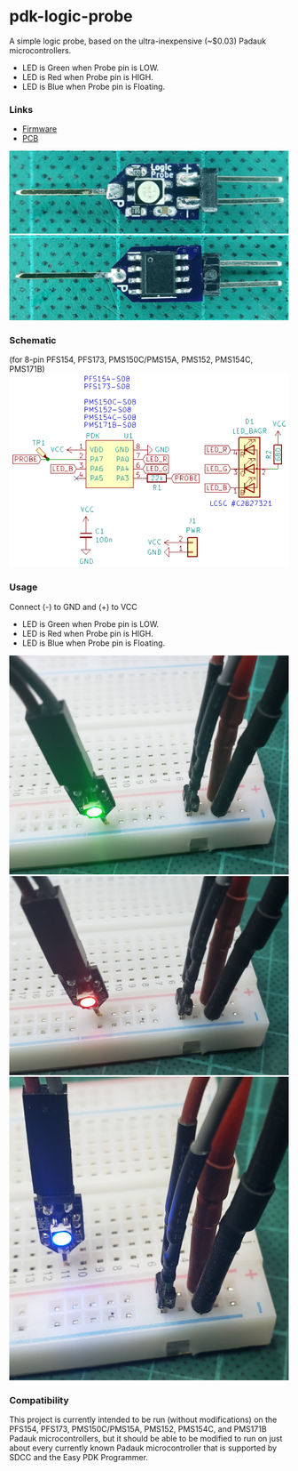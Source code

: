 # pdk-logic-probe
A simple logic probe, based on the ultra-inexpensive (~$0.03) Padauk microcontrollers.
- LED is Green when Probe pin is LOW.
- LED is Red when Probe pin is HIGH.
- LED is Blue when Probe pin is Floating.

### Links
- [Firmware](firmware/)
- [PCB](pcb/)

![Top Side](https://github.com/serisman/pdk-logic-probe/blob/main/img/Top-Side.jpg?raw=true)
![Bottom Side](https://github.com/serisman/pdk-logic-probe/blob/main/img/Bottom-Side.jpg?raw=true)

### Schematic
(for 8-pin PFS154, PFS173, PMS150C/PMS15A, PMS152, PMS154C, PMS171B)
![Schematic](https://github.com/serisman/pdk-logic-probe/blob/main/pcb/output/Schematic.png?raw=true)

### Usage
Connect (-) to GND and (+) to VCC
- LED is Green when Probe pin is LOW.
- LED is Red when Probe pin is HIGH.
- LED is Blue when Probe pin is Floating.

![Green - LOW](https://github.com/serisman/pdk-logic-probe/blob/main/img/Green-LOW.jpg?raw=true)
![Red - HIGH](https://github.com/serisman/pdk-logic-probe/blob/main/img/Red-HIGH.jpg?raw=true)
![Blue - Floating](https://github.com/serisman/pdk-logic-probe/blob/main/img/Blue-Floating.jpg?raw=true)

### Compatibility
This project is currently intended to be run (without modifications) on the PFS154, PFS173, PMS150C/PMS15A, PMS152, PMS154C, and PMS171B Padauk microcontrollers,
but it should be able to be modified to run on just about every currently known Padauk microcontroller that is supported by SDCC and the Easy PDK Programmer.
